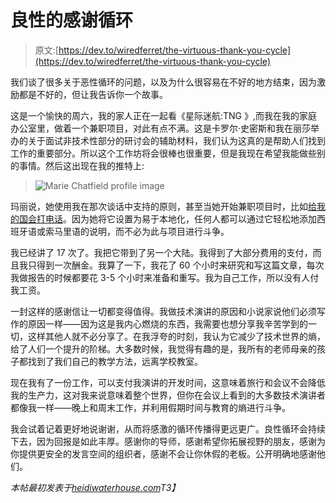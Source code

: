 # 良性的感谢循环

> 原文:[https://dev.to/wiredferret/the-virtuous-thank-you-cycle](https://dev.to/wiredferret/the-virtuous-thank-you-cycle)

我们谈了很多关于恶性循环的问题，以及为什么很容易在不好的地方结束，因为激励都是不好的，但让我告诉你一个故事。

这是一个愉快的周六，我的家人正在一起看《星际迷航:TNG 》,而我在我的家庭办公室里，做着一个兼职项目，对此有点不满。这是卡罗尔·史密斯和我在丽莎举办的关于面试非技术性部分的研讨会的辅助材料，我们认为这真的是帮助人们找到工作的重要部分。所以这个工作坊将会很棒也很重要，但是我现在希望我能做些别的事情。然后这出现在我的推特上:

> ![Marie Chatfield profile image](../Images/0bacf694274d18c73e3fe25480f4e170.png)

玛丽说，她使用我在那次谈话中支持的原则，甚至当她开始兼职项目时，比如[给我的国会打电话](https://www.callmycongress.com/)。因为她将它设置为易于本地化，任何人都可以通过它轻松地添加西班牙语或索马里语的说明，而不必为此与项目进行斗争。

我已经讲了 17 次了。我把它带到了另一个大陆。我得到了大部分费用的支付，而且我只得到一次酬金。我算了一下，我花了 60 个小时来研究和写这篇文章，每次我做报告的时候都要花 3-5 个小时来准备和重写。我为自己工作，所以没有人付我工资。

一封这样的感谢信让一切都变得值得。我做技术演讲的原因和小说家说他们必须写作的原因一样——因为这是我内心燃烧的东西，我需要也想分享我辛苦学到的一切，这样其他人就不必分享了。在我浮夸的时刻，我认为它减少了技术世界的熵，给了人们一个提升的阶梯。大多数时候，我觉得有趣的是，我所有的老师母亲的孩子都找到了我们自己的教学方法，远离学校教室。

现在我有了一份工作，可以支付我演讲的开发时间，这意味着旅行和会议不会降低我的生产力，这对我来说意味着整个世界，但你在会议上看到的大多数技术演讲者都像我一样——晚上和周末工作，并利用假期时间与教育的熵进行斗争。

我会试着记着更好地说谢谢，从而将感激的循环传播得更远更广。良性循环会持续下去，因为回报是如此丰厚。感谢你的导师，感谢希望你拓展视野的朋友，感谢为你提供更安全的发言空间的组织者，感谢不会让你休假的老板。公开明确地感谢他们。

*本帖最初发表于[heidiwaterhouse.com](http://www.heidiwaterhouse.com/2017/09/16/the-virtuous-thank-you-cycle/)T3】*